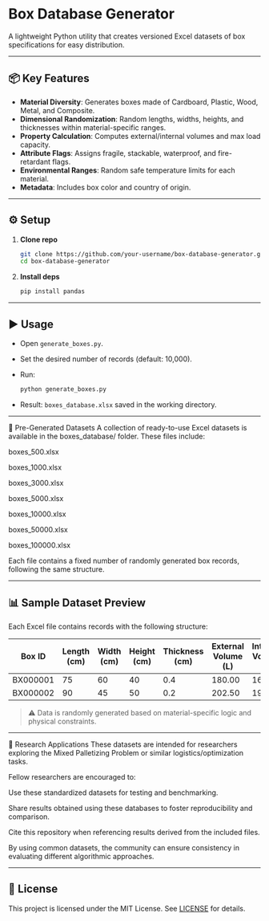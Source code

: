 # Box Database Generator

A lightweight Python utility that creates versioned Excel datasets of box specifications for easy distribution.

---

## 📦 Key Features

* **Material Diversity**: Generates boxes made of Cardboard, Plastic, Wood, Metal, and Composite.
* **Dimensional Randomization**: Random lengths, widths, heights, and thicknesses within material-specific ranges.
* **Property Calculation**: Computes external/internal volumes and max load capacity.
* **Attribute Flags**: Assigns fragile, stackable, waterproof, and fire-retardant flags.
* **Environmental Ranges**: Random safe temperature limits for each material.
* **Metadata**: Includes box color and country of origin.

---

## ⚙️ Setup

1. **Clone repo**

   ```bash
   git clone https://github.com/your-username/box-database-generator.git
   cd box-database-generator
   ```
2. **Install deps**

   ```bash
   pip install pandas
   ```

---

## ▶️ Usage

* Open `generate_boxes.py`.
* Set the desired number of records (default: 10,000).
* Run:

  ```bash
  python generate_boxes.py
  ```
* Result: `boxes_database.xlsx` saved in the working directory.

---
📁 Pre-Generated Datasets
A collection of ready-to-use Excel datasets is available in the boxes_database/ folder. These files include:

boxes_500.xlsx

boxes_1000.xlsx

boxes_3000.xlsx

boxes_5000.xlsx

boxes_10000.xlsx

boxes_50000.xlsx

boxes_100000.xlsx

Each file contains a fixed number of randomly generated box records, following the same structure.

---
## 📊 Sample Dataset Preview

Each Excel file contains records with the following structure:

| Box ID   | Length (cm) | Width (cm) | Height (cm) | Thickness (cm) | External Volume (L) | Internal Volume (L) | Max Load (kg) | Material  | Fragile | Stackable | Waterproof | Fire Retardant | Min Temp (°C) | Max Temp (°C) | Color     | Country       |
|----------|-------------|------------|-------------|----------------|----------------------|----------------------|----------------|-----------|---------|-----------|------------|----------------|----------------|----------------|-----------|----------------|
| BX000001 | 75          | 60         | 40          | 0.4            | 180.00               | 167.78               | 350.00         | Cardboard | Yes     | Yes       | No         | No             | -30            | 60             | Brown     | Germany        |
| BX000002 | 90          | 45         | 50          | 0.2            | 202.50               | 197.28               | 450.00         | Plastic   | No      | Yes       | Yes        | Yes            | -20            | 55             | Gray      | Japan          |

> ⚠️ Data is randomly generated based on material-specific logic and physical constraints.

---
🧪 Research Applications
These datasets are intended for researchers exploring the Mixed Palletizing Problem or similar logistics/optimization tasks.

Fellow researchers are encouraged to:

Use these standardized datasets for testing and benchmarking.

Share results obtained using these databases to foster reproducibility and comparison.

Cite this repository when referencing results derived from the included files.

By using common datasets, the community can ensure consistency in evaluating different algorithmic approaches.

---
## 📜 License

This project is licensed under the MIT License. See [LICENSE](LICENSE) for details.



